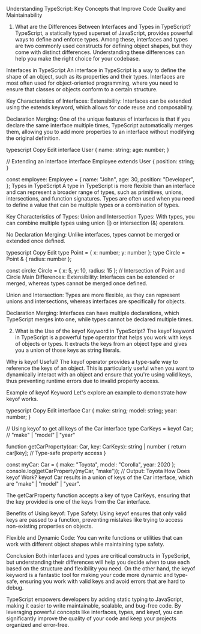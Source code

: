Understanding TypeScript: Key Concepts that Improve Code Quality and Maintainability
1. What are the Differences Between Interfaces and Types in TypeScript?
TypeScript, a statically typed superset of JavaScript, provides powerful ways to define and enforce types. Among these, interfaces and types are two commonly used constructs for defining object shapes, but they come with distinct differences. Understanding these differences can help you make the right choice for your codebase.

Interfaces in TypeScript
An interface in TypeScript is a way to define the shape of an object, such as its properties and their types. Interfaces are most often used for object-oriented programming, where you need to ensure that classes or objects conform to a certain structure.

Key Characteristics of Interfaces:
Extensibility: Interfaces can be extended using the extends keyword, which allows for code reuse and composability.

Declaration Merging: One of the unique features of interfaces is that if you declare the same interface multiple times, TypeScript automatically merges them, allowing you to add more properties to an interface without modifying the original definition.

typescript
Copy
Edit
interface User {
  name: string;
  age: number;
}

// Extending an interface
interface Employee extends User {
  position: string;
}

const employee: Employee = {
  name: "John",
  age: 30,
  position: "Developer",
};
Types in TypeScript
A type in TypeScript is more flexible than an interface and can represent a broader range of types, such as primitives, unions, intersections, and function signatures. Types are often used when you need to define a value that can be multiple types or a combination of types.

Key Characteristics of Types:
Union and Intersection Types: With types, you can combine multiple types using union (|) or intersection (&) operators.

No Declaration Merging: Unlike interfaces, types cannot be merged or extended once defined.

typescript
Copy
Edit
type Point = { x: number; y: number };
type Circle = Point & { radius: number };

const circle: Circle = { x: 5, y: 10, radius: 15 };  // Intersection of Point and Circle
Main Differences:
Extensibility: Interfaces can be extended or merged, whereas types cannot be merged once defined.

Union and Intersection: Types are more flexible, as they can represent unions and intersections, whereas interfaces are specifically for objects.

Declaration Merging: Interfaces can have multiple declarations, which TypeScript merges into one, while types cannot be declared multiple times.

2. What is the Use of the keyof Keyword in TypeScript?
The keyof keyword in TypeScript is a powerful type operator that helps you work with keys of objects or types. It extracts the keys from an object type and gives you a union of those keys as string literals.

Why is keyof Useful?
The keyof operator provides a type-safe way to reference the keys of an object. This is particularly useful when you want to dynamically interact with an object and ensure that you're using valid keys, thus preventing runtime errors due to invalid property access.

Example of keyof Keyword
Let's explore an example to demonstrate how keyof works.

typescript
Copy
Edit
interface Car {
  make: string;
  model: string;
  year: number;
}

// Using keyof to get all keys of the Car interface
type CarKeys = keyof Car; // "make" | "model" | "year"

function getCarProperty(car: Car, key: CarKeys): string | number {
  return car[key]; // Type-safe property access
}

const myCar: Car = { make: "Toyota", model: "Corolla", year: 2020 };
console.log(getCarProperty(myCar, "make"));  // Output: Toyota
How Does keyof Work?
keyof Car results in a union of keys of the Car interface, which are "make" | "model" | "year".

The getCarProperty function accepts a key of type CarKeys, ensuring that the key provided is one of the keys from the Car interface.

Benefits of Using keyof:
Type Safety: Using keyof ensures that only valid keys are passed to a function, preventing mistakes like trying to access non-existing properties on objects.

Flexible and Dynamic Code: You can write functions or utilities that can work with different object shapes while maintaining type safety.

Conclusion
Both interfaces and types are critical constructs in TypeScript, but understanding their differences will help you decide when to use each based on the structure and flexibility you need. On the other hand, the keyof keyword is a fantastic tool for making your code more dynamic and type-safe, ensuring you work with valid keys and avoid errors that are hard to debug.

TypeScript empowers developers by adding static typing to JavaScript, making it easier to write maintainable, scalable, and bug-free code. By leveraging powerful concepts like interfaces, types, and keyof, you can significantly improve the quality of your code and keep your projects organized and error-free.

